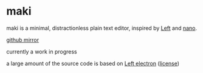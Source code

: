 # maki

maki is a minimal, distractionless plain text editor, inspired by [Left](https://100r.co/site/left.html) and [nano](https://www.nano-editor.org/).

[github mirror](https://github.com/tmaster-terrarian/maki)

currently a work in progress

a large amount of the source code is based on [Left electron](https://github.com/hundredrabbits/Left) ([license](https://github.com/hundredrabbits/Left/blob/master/LICENSE))
